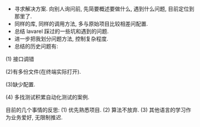 * 寻求解决方案. 向别人询问前, 先简要概述要做什么, 遇到什么问题, 目前定位到那里了.
* 同样的库, 同样的调用方法, 多与原始项目比较相差问配置.
* 总结 lavarel 踩过的一些坑和遇到的问题.
* 进一步把我划分问题方法, 控制复杂程度.
* 总结的历史问题有: 

(1) 接口调错 

(2)有多份文件(在终端实际打开). 

(3)缺少配置.  

(4) 多找测试积累自动化测试的案例.

目前的几个事情的反思:
(1) 优先熟悉项目.
(2) 算法不放弃.
(3) 其他语言的学习作为业务爱好, 无限制推迟.
